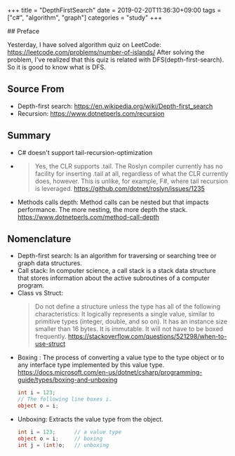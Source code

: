 +++
title = "DepthFirstSearch"
date = 2019-02-20T11:36:30+09:00
tags = ["c#", "algorithm", "graph"]
categories = "study"
+++

<div class="description">
## Preface

Yesterday, I have solved algorithm quiz on LeetCode: https://leetcode.com/problems/number-of-islands/
After solving the problem, I've realized that this quiz is related with DFS(depth-first-search).
So it is good to know what is DFS.

## Source From
- Depth-first search: https://en.wikipedia.org/wiki/Depth-first_search
- Recursion: https://www.dotnetperls.com/recursion

## Summary
- C# doesn't support tail-recursion-optimization
- > Yes, the CLR supports .tail. The Roslyn compiler currently has no facility for inserting .tail at all, regardless of what the CLR currently does, however. This is unlike, for example, F#, where tail recursion is leveraged. https://github.com/dotnet/roslyn/issues/1235
- Methods calls depth: Method calls can be nested but that impacts performance. The more nesting, the more depth the stack. https://www.dotnetperls.com/method-call-depth

## Nomenclature
- Depth-first search: Is an algorithm for traversing or searching tree or graph data structures.
- Call stack: In computer science, a call stack is a stack data structure that stores information about the active subroutines of a computer program.
- Class vs Struct:
	> Do not define a structure unless the type has all of the following characteristics:
	>   It logically represents a single value, similar to primitive types (integer, double, and so on).
    >	It has an instance size smaller than 16 bytes.
    >	It is immutable.
    >	It will not have to be boxed frequently.
	>  https://stackoverflow.com/questions/521298/when-to-use-struct
- Boxing : The process of converting a value type to the type object or to any interface type implemented by this value type. https://docs.microsoft.com/en-us/dotnet/csharp/programming-guide/types/boxing-and-unboxing
	```cs
	int i = 123;
	// The following line boxes i.
	object o = i;  
	```
- Unboxing: Extracts the value type from the object. 
	```cs
	int i = 123;      // a value type
	object o = i;     // boxing
	int j = (int)o;   // unboxing
	```